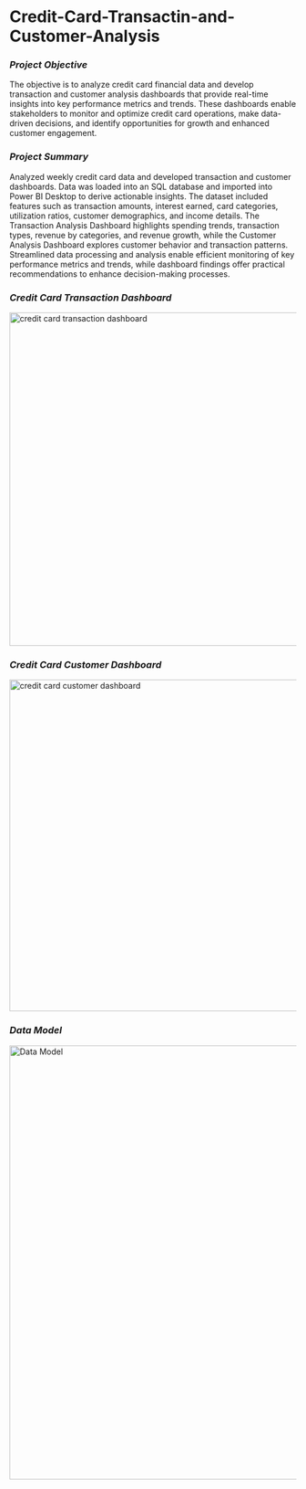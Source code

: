 # Credit-Card-Transactin-and-Customer-Analysis

### *Project Objective*
The objective is to analyze credit card financial data and develop transaction and customer analysis dashboards that provide real-time insights into key performance metrics and trends. These dashboards enable stakeholders to monitor and optimize credit card operations, make data-driven decisions, and identify opportunities for growth and enhanced customer engagement.


### *Project Summary*
Analyzed weekly credit card data and developed transaction and customer dashboards. Data was loaded into an SQL database and imported into Power BI Desktop to derive actionable insights. The dataset included features such as transaction amounts, interest earned, card categories, utilization ratios, customer demographics, and income details. The Transaction Analysis Dashboard highlights spending trends, transaction types, revenue by categories, and revenue growth, while the Customer Analysis Dashboard explores customer behavior and transaction patterns. Streamlined data processing and analysis enable efficient monitoring of key performance metrics and trends, while dashboard findings offer practical recommendations to enhance decision-making processes.


### *Credit Card Transaction Dashboard*
<img width="584" alt="credit card transaction dashboard" src="https://github.com/user-attachments/assets/327fde4f-d61f-4eaa-9c7b-6c656352a086" />

### *Credit Card Customer Dashboard*
<img width="581" alt="credit card customer dashboard" src="https://github.com/user-attachments/assets/8c6942e1-1385-42b5-bcd2-12e9d6d99b72" />

### *Data Model*
<img width="760" alt="Data Model" src="https://github.com/user-attachments/assets/78006cc6-2da7-4126-acb9-23d87a580775" />



